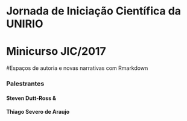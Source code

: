 #  Jornada de Iniciação Científica da UNIRIO

# Minicurso JIC/2017
#Espaços de autoria e novas narrativas com Rmarkdown
### Palestrantes 
#### Steven Dutt-Ross &
#### Thiago Severo de Araujo